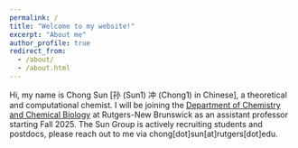```yaml
---
permalink: /
title: "Welcome to my website!"
excerpt: "About me"
author_profile: true
redirect_from: 
  - /about/
  - /about.html
---
```


Hi, my name is Chong Sun [孙 (Sun1) 冲 (Chong1) in Chinese], a theoretical and computational
chemist. 
I will be joining the [Department of Chemistry and Chemical Biology](https://chem.rutgers.edu/) at Rutgers-New Brunswick as an assistant professor starting Fall 2025. The Sun Group is actively recruiting students and postdocs, please reach out to me via chong[dot]sun[at]rutgers[dot]edu.

<!-- Currently, I am a research scientist at Microsoft Quantum and a postdoctoral fellow at Rice
University with [Prof. Gustavo Scuseria](http://scuseria.rice.edu/).
I earned my Ph.D. in Chemistry and Chemical Engineering from the California Institute of Technology in 2021, advised by [Prof. Garnet Kin-Lic Chan](https://www.chan-lab.caltech.edu/) focusing on developing numerical methods for strongly correlated systems.
My dissertation is on [Finite-Temperature Simulations of Strongly Correlationed Systems](https://arxiv.org/abs/2302.14313). I worked as a postdoctoral researcher with [Prof. Alan Aspuru-Guzik](https://www.matter.toronto.edu/) on interdisciplinary research  for electronic structures. -->
<!-- title   -->


